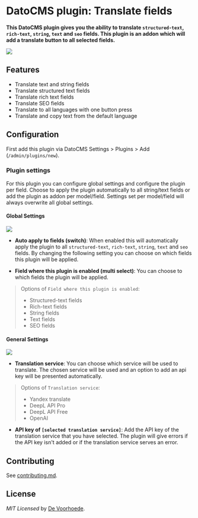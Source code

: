# DatoCMS plugin: Translate fields

**This DatoCMS plugin gives you the ability to translate `structured-text`, `rich-text`, `string`, `text` and `seo` fields. This plugin is an addon which will add a translate button to all selected fields.**

![](https://github.com/voorhoede/datocms-plugin-translate-fields/raw/main/docs/translate-fields.png)

## Features

* Translate text and string fields
* Translate structured text fields
* Translate rich text fields
* Translate SEO fields
* Translate to all languages with one button press
* Translate and copy text from the default language

## Configuration

First add this plugin via DatoCMS Settings > Plugins > Add (`/admin/plugins/new`).

### Plugin settings

For this plugin you can configure global settings and configure the plugin per field. Choose to apply the plugin automatically to all string/text fields or add the plugin as addon per model/field. Settings set per model/field will always overwrite all global settings.

#### **Global Settings**

![](https://github.com/voorhoede/datocms-plugin-translate-fields/raw/main/docs/translate-fields-global-settings.png)

- **Auto apply to fields (switch)**: When enabled this will automatically apply the plugin to all `structured-text`, `rich-text`, `string`, `text` and `seo` fields.
By changing the following setting you can choose on which fields this plugin will be applied.

- **Field where this plugin is enabled (multi select)**: You can choose to which fields the plugin will be applied.

> Options of `Field where this plugin is enabled`:
> * Structured-text fields
> * Rich-text fields
> * String fields
> * Text fields
> * SEO fields

#### **General Settings**

![](https://github.com/voorhoede/datocms-plugin-translate-fields/raw/main/docs/translate-fields-general-settings.png)

- **Translation service**: You can choose which service will be used to translate. The chosen service will be used and an option to add an api key will be presented automatically.

> Options of `Translation service`:
> * Yandex translate
> * DeepL API Pro
> * DeepL API Free
> * OpenAI

- **API key of `[selected translation service]`**: Add the API key of the translation service that you have selected. The plugin will give errors if the API key isn't added or if the translation service serves an error.

## Contributing

See [contributing.md](https://github.com/voorhoede/datocms-plugin-translate-fields/blob/main/contributing.md).

## License

*MIT Licensed* by [De Voorhoede](https://www.voorhoede.nl).
